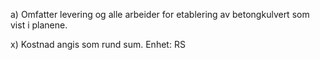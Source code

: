 a) Omfatter levering og alle arbeider for etablering av betongkulvert som vist i planene.

x) Kostnad angis som rund sum. Enhet: RS

